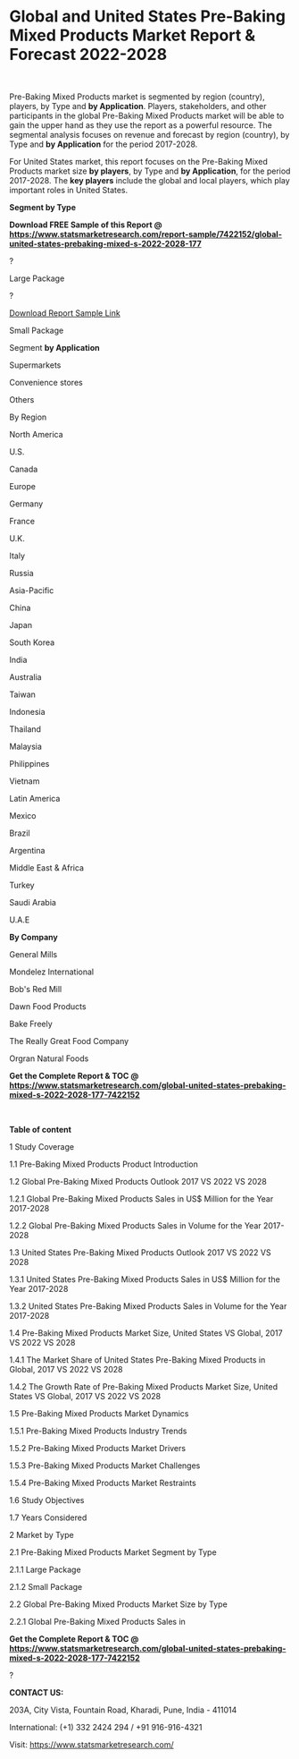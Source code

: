 <h1>Global and United States Pre-Baking Mixed Products Market Report & Forecast 2022-2028</h1><br/><p>Pre-Baking Mixed Products market is segmented by region (country), players, by Type and <strong>by Application</strong>. Players, stakeholders, and other participants in the global Pre-Baking Mixed Products market will be able to gain the upper hand as they use the report as a powerful resource. The segmental analysis focuses on revenue and forecast by region (country), by Type and <strong>by Application</strong> for the period 2017-2028.</p>
 
 
 
 <p>For United States market, this report focuses on the Pre-Baking Mixed Products market size <strong>by players</strong>, by Type and <strong>by Application</strong>, for the period 2017-2028. The <strong>key players</strong> include the global and local players, which play important roles in United States.</p>
 
 
 
 <p><strong>Segment by Type</strong></p>
 
 
 
 <div><b>Download FREE Sample of this Report @ <a href="https://www.statsmarketresearch.com/download-free-sample/7422152/global-united-states-prebaking-mixed-s-2022-2028-177">https://www.statsmarketresearch.com/report-sample/7422152/global-united-states-prebaking-mixed-s-2022-2028-177</a></b></div>
 
 
 
 <p>? </p>
 
 
 
 <p>Large Package</p>
 
 
 
 <p>? </p>
 
 
 
 <p><a href="https://www.statsmarketresearch.com/download-free-sample/7422152/global-united-states-prebaking-mixed-s-2022-2028-177">Download Report Sample Link</a></p>
 
 
 
 <p>Small Package</p>
 
 
 
 <p>Segment <strong>by Application</strong></p>
 
 
 
 <p>Supermarkets</p>
 
 
 
 <p>Convenience stores</p>
 
 
 
 <p>Others</p>
 
 
 
 <p>By Region</p>
 
 
 
 <p>North America</p>
 
 
 
 <p>U.S.</p>
 
 
 
 <p>Canada</p>
 
 
 
 <p>Europe</p>
 
 
 
 <p>Germany</p>
 
 
 
 <p>France</p>
 
 
 
 <p>U.K.</p>
 
 
 
 <p>Italy</p>
 
 
 
 <p>Russia</p>
 
 
 
 <p>Asia-Pacific</p>
 
 
 
 <p>China</p>
 
 
 
 <p>Japan</p>
 
 
 
 <p>South Korea</p>
 
 
 
 <p>India</p>
 
 
 
 <p>Australia</p>
 
 
 
 <p>Taiwan</p>
 
 
 
 <p>Indonesia</p>
 
 
 
 <p>Thailand</p>
 
 
 
 <p>Malaysia</p>
 
 
 
 <p>Philippines</p>
 
 
 
 <p>Vietnam</p>
 
 
 
 <p>Latin America</p>
 
 
 
 <p>Mexico</p>
 
 
 
 <p>Brazil</p>
 
 
 
 <p>Argentina</p>
 
 
 
 <p>Middle East & Africa</p>
 
 
 
 <p>Turkey</p>
 
 
 
 <p>Saudi Arabia</p>
 
 
 
 <p>U.A.E</p>
 
 
 
 <p><strong>By Company</strong></p>
 
 
 
 <p>General Mills</p>
 
 
 
 <p>Mondelez International</p>
 
 
 
 <p>Bob&#39;s Red Mill</p>
 
 
 
 <p>Dawn Food Products</p>
 
 
 
 <p>Bake Freely</p>
 
 
 
 <p>The Really Great Food Company</p>
 
 
 
 <p>Orgran Natural Foods</p>
 
 
 
 <div><b>Get the Complete Report & TOC @ <a href="https://www.statsmarketresearch.com/global-united-states-prebaking-mixed-s-2022-2028-177-7422152">https://www.statsmarketresearch.com/global-united-states-prebaking-mixed-s-2022-2028-177-7422152</a></b></div>
 
 
 
 <p><br />
 
 <b>Table of content</b></p>
 
 
 
 <p>1 Study Coverage<br />
 
 1.1 Pre-Baking Mixed Products Product Introduction<br />
 
 1.2 Global Pre-Baking Mixed Products Outlook 2017 VS 2022 VS 2028<br />
 
 1.2.1 Global Pre-Baking Mixed Products Sales in US$ Million for the Year 2017-2028<br />
 
 1.2.2 Global Pre-Baking Mixed Products Sales in Volume for the Year 2017-2028<br />
 
 1.3 United States Pre-Baking Mixed Products Outlook 2017 VS 2022 VS 2028<br />
 
 1.3.1 United States Pre-Baking Mixed Products Sales in US$ Million for the Year 2017-2028<br />
 
 1.3.2 United States Pre-Baking Mixed Products Sales in Volume for the Year 2017-2028<br />
 
 1.4 Pre-Baking Mixed Products Market Size, United States VS Global, 2017 VS 2022 VS 2028<br />
 
 1.4.1 The Market Share of United States Pre-Baking Mixed Products in Global, 2017 VS 2022 VS 2028<br />
 
 1.4.2 The Growth Rate of Pre-Baking Mixed Products Market Size, United States VS Global, 2017 VS 2022 VS 2028<br />
 
 1.5 Pre-Baking Mixed Products Market Dynamics<br />
 
 1.5.1 Pre-Baking Mixed Products Industry Trends<br />
 
 1.5.2 Pre-Baking Mixed Products Market Drivers<br />
 
 1.5.3 Pre-Baking Mixed Products Market Challenges<br />
 
 1.5.4 Pre-Baking Mixed Products Market Restraints<br />
 
 1.6 Study Objectives<br />
 
 1.7 Years Considered<br />
 
 2 Market by Type<br />
 
 2.1 Pre-Baking Mixed Products Market Segment by Type<br />
 
 2.1.1 Large Package<br />
 
 2.1.2 Small Package<br />
 
 2.2 Global Pre-Baking Mixed Products Market Size by Type<br />
 
 2.2.1 Global Pre-Baking Mixed Products Sales in</p>
 
 
 
 <div><b>Get the Complete Report & TOC @ <a href="https://www.statsmarketresearch.com/global-united-states-prebaking-mixed-s-2022-2028-177-7422152">https://www.statsmarketresearch.com/global-united-states-prebaking-mixed-s-2022-2028-177-7422152</a></b></div>
 
 
 
 <p>? </p>
 
 
 
 <p><b>CONTACT US:</b><br />
 
 203A, City Vista, Fountain Road, Kharadi, Pune, India - 411014<br />
 
 International: (+1) 332 2424 294 / +91 916-916-4321<br />
 
 Visit: <a href="https://www.statsmarketresearch.com/">https://www.statsmarketresearch.com/</a></p>